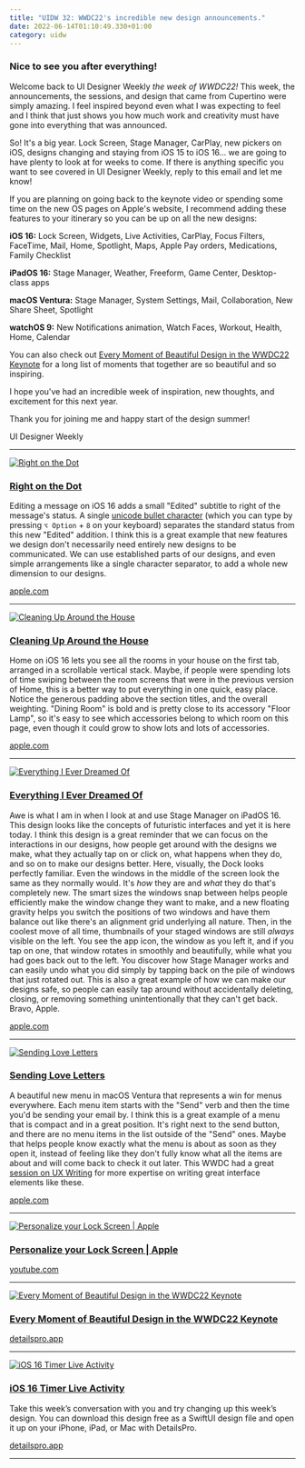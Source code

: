 ```yaml
---
title: "UIDW 32: WWDC22's incredible new design announcements."
date: 2022-06-14T01:10:49.330+01:00
category: uidw
---
```


### Nice to see you after everything!

Welcome back to UI Designer Weekly _the week of WWDC22!_ This week, the announcements, the sessions, and design that came from Cupertino were simply amazing. I feel inspired beyond even what I was expecting to feel and I think that just shows you how much work and creativity must have gone into everything that was announced.

So! It's a big year. Lock Screen, Stage Manager, CarPlay, new pickers on iOS, designs changing and staying from iOS 15 to iOS 16... we are going to have plenty to look at for weeks to come. If there is anything specific you want to see covered in UI Designer Weekly, reply to this email and let me know!

If you are planning on going back to the keynote video or spending some time on the new OS pages on Apple's website, I recommend adding these features to your itinerary so you can be up on all the new designs:

**iOS 16:** Lock Screen, Widgets, Live Activities, CarPlay, Focus Filters, FaceTime, Mail, Home, Spotlight, Maps, Apple Pay orders, Medications, Family Checklist

**iPadOS 16:** Stage Manager, Weather, Freeform, Game Center, Desktop-class apps

**macOS Ventura:** Stage Manager, System Settings, Mail, Collaboration, New Share Sheet, Spotlight

**watchOS 9:** New Notifications animation, Watch Faces, Workout, Health, Home, Calendar

You can also check out [Every Moment of Beautiful Design in the WWDC22 Keynote](https://cur.at/Ob2qKka?m=web) for a long list of moments that together are so beautiful and so inspiring.

I hope you've had an incredible week of inspiration, new thoughts, and excitement for this next year.

Thank you for joining me and happy start of the design summer!

 UI Designer Weekly 

---

[![](https://assets.sahandnayebaziz.org/right-on-the-dot.jpeg "Right on the Dot")](https://cur.at/rGjmcmr?m=web) 

### [Right on the Dot](https://cur.at/rGjmcmr?m=web)

Editing a message on iOS 16 adds a small "Edited" subtitle to right of the message's status. A single [unicode bullet character](https://cur.at/suekk9K?m=web) (which you can type by pressing `⌥ Option` \+ `8` on your keyboard) separates the standard status from this new "Edited" addition. I think this is a great example that new features we design don't necessarily need entirely new designs to be communicated. We can use established parts of our designs, and even simple arrangements like a single character separator, to add a whole new dimension to our designs.

[apple.com](https://cur.at/rGjmcmr?m=web) 

---

[![](https://assets.sahandnayebaziz.org/cleaning-up-around-the-house.jpeg "Cleaning Up Around the House")](https://cur.at/zVtxNYm?m=web) 

### [Cleaning Up Around the House](https://cur.at/zVtxNYm?m=web)

Home on iOS 16 lets you see all the rooms in your house on the first tab, arranged in a scrollable vertical stack. Maybe, if people were spending lots of time swiping between the room screens that were in the previous version of Home, this is a better way to put everything in one quick, easy place. Notice the generous padding above the section titles, and the overall weighting. "Dining Room" is bold and is pretty close to its accessory "Floor Lamp", so it's easy to see which accessories belong to which room on this page, even though it could grow to show lots and lots of accessories.

[apple.com](https://cur.at/zVtxNYm?m=web) 

---

[![](https://assets.sahandnayebaziz.org/everything-i-ever-dreamed-of.jpeg "Everything I Ever Dreamed Of")](https://cur.at/sjUWtTG?m=web) 

### [Everything I Ever Dreamed Of](https://cur.at/sjUWtTG?m=web)

Awe is what I am in when I look at and use Stage Manager on iPadOS 16\. This design looks like the concepts of futuristic interfaces and yet it is here today. I think this design is a great reminder that we can focus on the interactions in our designs, how people get around with the designs we make, what they actually tap on or click on, what happens when they do, and so on to make our designs better. Here, visually, the Dock looks perfectly familiar. Even the windows in the middle of the screen look the same as they normally would. It's _how_ they are and _what_ they do that's completely new. The smart sizes the windows snap between helps people efficiently make the window change they want to make, and a new floating gravity helps you switch the positions of two windows and have them balance out like there's an alignment grid underlying all nature. Then, in the coolest move of all time, thumbnails of your staged windows are still _always_ visible on the left. You see the app icon, the window as you left it, and if you tap on one, that window rotates in smoothly and beautifully, while what you had goes back out to the left. You discover how Stage Manager works and can easily undo what you did simply by tapping back on the pile of windows that just rotated out. This is also a great example of how we can make our designs safe, so people can easily tap around without accidentally deleting, closing, or removing something unintentionally that they can't get back. Bravo, Apple.

[apple.com](https://cur.at/sjUWtTG?m=web) 

---

[![](https://assets.sahandnayebaziz.org/sending-love-letters.jpeg "Sending Love Letters")](https://cur.at/XPZXsvW?m=web) 

### [Sending Love Letters](https://cur.at/XPZXsvW?m=web)

A beautiful new menu in macOS Ventura that represents a win for menus everywhere. Each menu item starts with the "Send" verb and then the time you'd be sending your email by. I think this is a great example of a menu that is compact and in a great position. It's right next to the send button, and there are no menu items in the list outside of the "Send" ones. Maybe that helps people know exactly what the menu is about as soon as they open it, instead of feeling like they don't fully know what all the items are about and will come back to check it out later. This WWDC had a great [session on UX Writing](https://cur.at/nBsWvIx?m=web) for more expertise on writing great interface elements like these.

[apple.com](https://cur.at/XPZXsvW?m=web) 

---

[![](https://assets.sahandnayebaziz.org/personalize-your-lock-screen-or-apple.jpeg "Personalize your Lock Screen | Apple")](https://cur.at/oqERpKh?m=web) 

### [Personalize your Lock Screen | Apple](https://cur.at/oqERpKh?m=web)

[youtube.com](https://cur.at/oqERpKh?m=web) 

---

[![](https://assets.sahandnayebaziz.org/every-moment-of-beautiful-design-in-the-wwdc22-keynote.jpeg "Every Moment of Beautiful Design in the WWDC22 Keynote")](https://cur.at/RDbXIps?m=web) 

### [Every Moment of Beautiful Design in the WWDC22 Keynote](https://cur.at/RDbXIps?m=web)

[detailspro.app](https://cur.at/RDbXIps?m=web) 

---

[![](https://assets.sahandnayebaziz.org/ios-16-timer-live-activity.jpeg "iOS 16 Timer Live Activity")](https://cur.at/iz5PahV?m=web) 

### [iOS 16 Timer Live Activity](https://cur.at/iz5PahV?m=web)

Take this week’s conversation with you and try changing up this week’s design. You can download this design free as a SwiftUI design file and open it up on your iPhone, iPad, or Mac with DetailsPro.

[detailspro.app](https://cur.at/iz5PahV?m=web) 

---